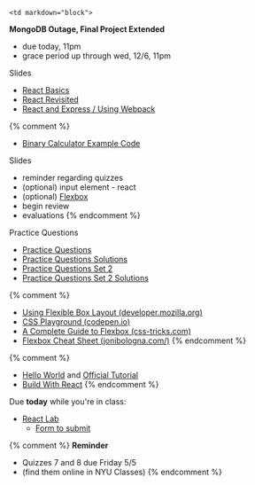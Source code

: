	<td markdown="block">

__MongoDB Outage, Final Project Extended__

* due today, 11pm
* grace period up through wed, 12/6, 11pm

Slides

* [React Basics](slides/26/react.html)
* [React Revisited](slides/26/react-state-parent.html)
* [React and Express / Using Webpack](slides/26/react-webpack-continued.html)

{% comment %}
* [Binary Calculator Example Code](https://github.com/nyu-csci-ua-0480-001-fall-2016/examples/blob/master/class27/binary-calculator/src/index.js)


Slides 

* reminder regarding quizzes
* (optional) input element - react
* (optional) [Flexbox](slides/22/flexbox.html)
* begin review
* evaluations
{% endcomment %}

Practice Questions

* [Practice Questions](resources/handouts/final/final_exam_practice.pdf)
* [Practice Questions Solutions](resources/handouts/final/final_exam_practice_solutions.pdf)
* [Practice Questions Set 2](resources/handouts/final/final_exam_practice_2.pdf)
* [Practice Questions Set 2 Solutions](resources/handouts/final/final_exam_practice_2_solutions.pdf)

</td>
	<td markdown="block">

{% comment %}
* [Using Flexible Box Layout (developer.mozilla.org)](https://developer.mozilla.org/en-US/docs/Web/CSS/CSS_Flexible_Box_Layout/Using_CSS_flexible_boxes)
* [CSS Playground (codepen.io)](https://codepen.io/enxaneta/full/adLPwv/)
* [A Complete Guide to Flexbox (css-tricks.com)](https://css-tricks.com/snippets/css/a-guide-to-flexbox/)
* [Flexbox Cheat Sheet (jonibologna.com/)](http://jonibologna.com/flexbox-cheatsheet/)
{% endcomment %}

{% comment %}
* [Hello World](https://facebook.github.io/react/docs/hello-world.html) and [Official Tutorial](https://facebook.github.io/react/tutorial/tutorial.html)
* [Build With React](http://buildwithreact.com/)
{% endcomment %}

</td>
	<td markdown="block">

Due __today__ while you're in class:

* [React Lab](homework/react-lab.html)
    * [Form to submit](https://docs.google.com/forms/d/e/1FAIpQLScX9gG1czW9wZqdNaQZMQu0zWZXdAHhU5BN4LjzVaWewEhD3Q/viewform)

{% comment %}
__Reminder__

* Quizzes 7 and 8 due Friday 5/5
* (find them online in NYU Classes)
{% endcomment %}

</td>
